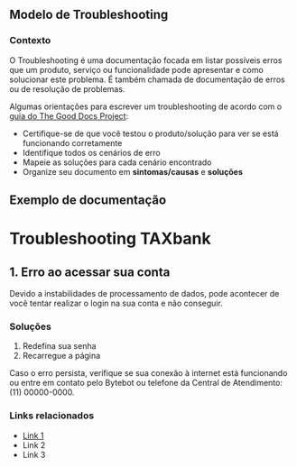 ## Modelo de Troubleshooting

### Contexto 
O Troubleshooting é uma documentação focada em listar possíveis erros que um produto, serviço ou funcionalidade pode apresentar e como solucionar este problema. É também chamada de documentação de erros ou de resolução de problemas. 

Algumas orientações para escrever um troubleshooting de acordo com o [guia do The Good Docs Project](https://gitlab.com/tgdp/templates/-/blob/main/troubleshooting/guide-troubleshooting.md?ref_type=heads):

* Certifique-se de que você testou o produto/solução para ver se está funcionando corretamente
* Identifique todos os cenários de erro 
* Mapeie as soluções para cada cenário encontrado
* Organize seu documento em **sintomas/causas** e **soluções**

## Exemplo de documentação 

# Troubleshooting TAXbank 

## 1. Erro ao acessar sua conta
 
Devido a instabilidades de processamento de dados, pode acontecer de você tentar realizar o login na sua conta e não conseguir.

### Soluções 

1. Redefina sua senha 
2. Recarregue a página

Caso o erro persista, verifique se sua conexão à internet está funcionando ou entre em contato pelo Bytebot ou telefone da Central de Atendimento: (11) 00000-0000.

### Links relacionados 

* [Link 1](www.url.com.br)
* Link 2 
* Link 3
